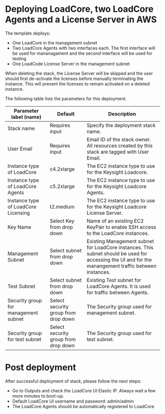 # Deploying LoadCore, two LoadCore Agents and a License Server in AWS

The template deploys:
- One LoadCore in the management subnet
- Two LoadCore Agents with two interfaces each. The first interface will be used for mananagament and the second interface will be used for testing
- One LoadCode License Server in the management subnet

When deleting the stack, the License Server will be skipped and the user should first de-activate the licenses before manually terminating the instance. This will prevent the licenses to remain activated on a deleted instance.

The following table lists the parameters for this deployment.

| **Parameter label (name)**                   | **Default**            | **Description**  |
| ----------------------- | ----------------- | ----- |
| Stack name            | Requires input   | Specify the deployment stack name. |
| User Email      | Requires input       | Email ID of the stack owner. All resources created by this stack are tagged with User Email. |
| Instance type of LoadCore | c4.2xlarge | The EC2 instance type to use for the Keysight Loadcore. |
| Instance type of LoadCore Agents | c5.2xlarge | The EC2 instance type to use for the Keysight Loadcore Agents. |
| Instance type of LoadCore Licensing | t2.medium | The EC2 instance type to use for the Keysight Loadcore License Server. |
| Key Name                   | Select Key from drop down            | Name of an existing EC2 KeyPair to enable SSH access to the LoadCore instances.  |
| Management Subnet | Select subnet from drop down | Existing Management subnet for LoadCore instances. This subnet should be used for accessing the UI and for the manangement traffic between instances. |
| Test Subnet | Select subnet from drop down | Existing Test subnet for LoadCore Agents. It is used for traffic between Agents.  |
| Security group for management subnet | Select security group from drop down | The Security group used for management subnet. |
| Security group for test subnet | Select security group from drop down | The Security group used for test subnet. |


# Post deployment
After successful deployment of stack, please follow the next steps:
- Go to Outputs and check the LoadCore UI Elastic IP. Always wait a few more minutes to boot-up.
- Default LoadCore UI username and password: admin/admin
- The LoadCore Agents should be automatically registered to LoadCore